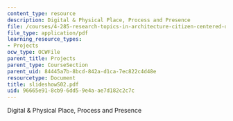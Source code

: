 ```yaml
---
content_type: resource
description: Digital & Physical Place, Process and Presence
file: /courses/4-285-research-topics-in-architecture-citizen-centered-design-of-open-governance-systems-fall-2002/96665e918cb96dd59e4aae7d182c2c7c_slideshowS02.pdf
file_type: application/pdf
learning_resource_types:
- Projects
ocw_type: OCWFile
parent_title: Projects
parent_type: CourseSection
parent_uid: 84445a7b-8bcd-842a-d1ca-7ec822c4d48e
resourcetype: Document
title: slideshowS02.pdf
uid: 96665e91-8cb9-6dd5-9e4a-ae7d182c2c7c
---
```

Digital & Physical Place, Process and Presence

